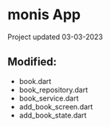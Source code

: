 # monis App
Project updated 03-03-2023
## Modified:
- book.dart
- book_repository.dart
- book_service.dart
- add_book_screen.dart
- add_book_state.dart


